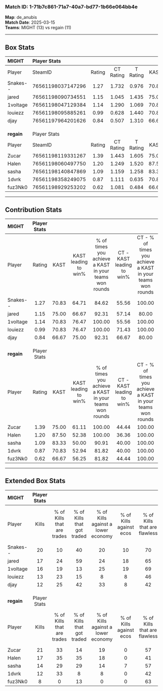 ### Match ID: 1-71b7c861-71a7-40a7-bd77-1b66e064bb4e  
**Map**: de_anubis  
**Match Date**: 2025-03-15  
**Teams**: MIGHT (13) vs regain (11)  

---  

## Box Stats  

| **MIGHT**  | Player Stats      |        |           |          |       |       |       |         |        |      |     |
| :- | :- | :-: | :-: | :-: | :-: | :-: | :-: | :-: | :-: | :-: | :-: |
| Player     | SteamID           | Rating | CT Rating | T Rating | KAST  |  ADR  | Kills | Assists | Deaths | K/D  | HS% |
| Snakes--   | 76561198037147296 |  1.27  |   1.732   |  0.976   | 70.83 | 90.2  |  20   |    8    |   16   | 1.25 | 30  |
| jared      | 76561198090734551 |  1.15  |   1.045   |  1.435   | 75.00 | 90.9  |  17   |    4    |   17   | 1.00 | 52  |
| 1voltage   | 76561198047129384 |  1.14  |   1.290   |  1.069   | 70.83 | 66.4  |  16   |    3    |   11   | 1.45 | 18  |
| louiezz    | 76561198095885261 |  0.99  |   0.628   |  1.440   | 70.83 | 61.5  |  13   |    3    |   12   | 1.08 | 53  |
| djay       | 76561197964201626 |  0.84  |   0.507   |  1.310   | 66.67 | 58.2  |  12   |    7    |   16   | 0.75 | 41  |
|            |                   |        |           |          |       |       |       |         |        |      |     |
|            |                   |        |           |          |       |       |       |         |        |      |     |
|            |                   |        |           |          |       |       |       |         |        |      |     |
| **regain** | Player Stats      |        |           |          |       |       |       |         |        |      |     |
| Player     | SteamID           | Rating | CT Rating | T Rating | KAST  |  ADR  | Kills | Assists | Deaths | K/D  | HS% |
| Zucar      | 76561198119331267 |  1.39  |   1.443   |  1.605   | 75.00 | 100.3 |  21   |    9    |   15   | 1.40 | 47  |
| Halen      | 76561198060497750 |  1.20  |   1.249   |  1.520   | 87.50 | 72.1  |  17   |    2    |   16   | 1.06 | 52  |
| sasha      | 76561198140847869 |  1.09  |   1.159   |  1.258   | 83.33 | 75.7  |  14   |    8    |   16   | 0.88 | 42  |
| 1dvrk      | 76561198358249075 |  0.87  |   1.111   |  0.635   | 70.83 | 55.3  |  12   |    3    |   15   | 0.80 | 33  |
| fuz3Nk0    | 76561198929253202 |  0.62  |   1.081   |  0.484   | 66.67 | 41.7  |   8   |    2    |   16   | 0.50 | 75  |
---  

## Contribution Stats  

| **MIGHT**  | Player Stats |       |                      |                                                        |                           |                                                             |                          |                                                            |
| :- | :-: | :-: | :-: | :-: | :-: | :-: | :-: | :-: |
| Player     |    Rating    | KAST  | KAST leading to win% | % of times you achieve a KAST in your teams won rounds | CT - KAST leading to win% | CT - % of times you achieve a KAST in your teams won rounds | T - KAST leading to win% | T - % of times you achieve a KAST in your teams won rounds |
| Snakes--   |     1.27     | 70.83 |        64.71         |                         84.62                          |           55.56           |                           100.00                            |          75.00           |                           75.00                            |
| jared      |     1.15     | 75.00 |        66.67         |                         92.31                          |           57.14           |                            80.00                            |          72.73           |                           100.00                           |
| 1voltage   |     1.14     | 70.83 |        76.47         |                         100.00                         |           55.56           |                           100.00                            |          100.00          |                           100.00                           |
| louiezz    |     0.99     | 70.83 |        76.47         |                         100.00                         |           71.43           |                           100.00                            |          80.00           |                           100.00                           |
| djay       |     0.84     | 66.67 |        75.00         |                         92.31                          |           66.67           |                            80.00                            |          80.00           |                           100.00                           |
|            |              |       |                      |                                                        |                           |                                                             |                          |                                                            |
|            |              |       |                      |                                                        |                           |                                                             |                          |                                                            |
|            |              |       |                      |                                                        |                           |                                                             |                          |                                                            |
| **regain** | Player Stats |       |                      |                                                        |                           |                                                             |                          |                                                            |
| Player     |    Rating    | KAST  | KAST leading to win% | % of times you achieve a KAST in your teams won rounds | CT - KAST leading to win% | CT - % of times you achieve a KAST in your teams won rounds | T - KAST leading to win% | T - % of times you achieve a KAST in your teams won rounds |
| Zucar      |     1.39     | 75.00 |        61.11         |                         100.00                         |           44.44           |                           100.00                            |          77.78           |                           100.00                           |
| Halen      |     1.20     | 87.50 |        52.38         |                         100.00                         |           36.36           |                           100.00                            |          70.00           |                           100.00                           |
| sasha      |     1.09     | 83.33 |        50.00         |                         90.91                          |           40.00           |                           100.00                            |          60.00           |                           85.71                            |
| 1dvrk      |     0.87     | 70.83 |        52.94         |                         81.82                          |           40.00           |                           100.00                            |          71.43           |                           71.43                            |
| fuz3Nk0    |     0.62     | 66.67 |        56.25         |                         81.82                          |           44.44           |                           100.00                            |          71.43           |                           71.43                            |
---  

## Extended Box Stats  

| **MIGHT**  | Player Stats |                            |                            |                                    |                         |                              |                                 |        |                             |                                     |                          |                               |                            |
| :- | :-: | :-: | :-: | :-: | :-: | :-: | :-: | :-: | :-: | :-: | :-: | :-: | :-: |
| Player     |    Kills     | % of Kills that are trades | % of Kills that got traded | % of Kills against a lower economy | % of Kills against ecos | % of Kills that are flawless | % of Kills that are close duels | Deaths | % of Deaths that get traded | % of Deaths against a lower economy | % of Deaths against ecos | % of Deaths that are flawless | % of Deaths that are close |
| Snakes--   |      20      |             10             |             40             |                 20                 |           10            |              70              |                0                |   16   |             25              |                 13                  |            6             |              50               |             13             |
| jared      |      17      |             24             |             59             |                 24                 |           18            |              65              |               12                |   17   |             24              |                 12                  |            6             |              53               |             18             |
| 1voltage   |      16      |             19             |             13             |                 25                 |           19            |              69              |                6                |   11   |             18              |                  0                  |            0             |              45               |             18             |
| louiezz    |      13      |             23             |             15             |                 8                  |            8            |              46              |                0                |   12   |             17              |                 17                  |            8             |              58               |             8              |
| djay       |      12      |             25             |             42             |                 33                 |            8            |              42              |               17                |   16   |             19              |                  6                  |            0             |              50               |             19             |
|            |              |                            |                            |                                    |                         |                              |                                 |        |                             |                                     |                          |                               |                            |
|            |              |                            |                            |                                    |                         |                              |                                 |        |                             |                                     |                          |                               |                            |
|            |              |                            |                            |                                    |                         |                              |                                 |        |                             |                                     |                          |                               |                            |
| **regain** | Player Stats |                            |                            |                                    |                         |                              |                                 |        |                             |                                     |                          |                               |                            |
| Player     |    Kills     | % of Kills that are trades | % of Kills that got traded | % of Kills against a lower economy | % of Kills against ecos | % of Kills that are flawless | % of Kills that are close duels | Deaths | % of Deaths that get traded | % of Deaths against a lower economy | % of Deaths against ecos | % of Deaths that are flawless | % of Deaths that are close |
| Zucar      |      21      |             33             |             14             |                 19                 |            0            |              57              |                5                |   15   |             40              |                 13                  |            7             |              27               |             13             |
| Halen      |      17      |             35             |             35             |                 18                 |            0            |              41              |               35                |   16   |             50              |                  6                  |            6             |              75               |             0              |
| sasha      |      14      |             29             |             29             |                 14                 |            7            |              57              |               14                |   16   |             31              |                  6                  |            0             |              44               |             0              |
| 1dvrk      |      12      |             33             |             8              |                 8                  |            0            |              42              |               17                |   15   |              7              |                  7                  |            0             |              80               |             13             |
| fuz3Nk0    |      8       |             0              |             13             |                 0                  |            0            |              63              |                0                |   16   |             44              |                  6                  |            0             |              81               |             6              |
